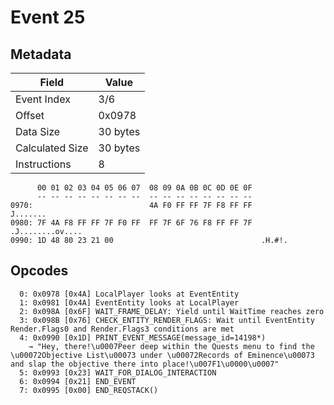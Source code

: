 # Event 25

## Metadata

| Field           | Value    |
|-----------------|----------|
| Event Index     | 3/6      |
| Offset          | 0x0978   |
| Data Size       | 30 bytes |
| Calculated Size | 30 bytes |
| Instructions    | 8        |

```
      00 01 02 03 04 05 06 07  08 09 0A 0B 0C 0D 0E 0F
      -- -- -- -- -- -- -- --  -- -- -- -- -- -- -- --
0970:                          4A F0 FF FF 7F F8 FF FF          J.......
0980: 7F 4A F8 FF FF 7F F0 FF  FF 7F 6F 76 F8 FF FF 7F  .J........ov....
0990: 1D 48 80 23 21 00                                 .H.#!.          
```

## Opcodes

```
  0: 0x0978 [0x4A] LocalPlayer looks at EventEntity
  1: 0x0981 [0x4A] EventEntity looks at LocalPlayer
  2: 0x098A [0x6F] WAIT_FRAME_DELAY: Yield until WaitTime reaches zero
  3: 0x098B [0x76] CHECK_ENTITY_RENDER_FLAGS: Wait until EventEntity Render.Flags0 and Render.Flags3 conditions are met
  4: 0x0990 [0x1D] PRINT_EVENT_MESSAGE(message_id=14198*)
    → "Hey, there!\u0007Peer deep within the Quests menu to find the \u00072Objective List\u00073 under \u00072Records of Eminence\u00073 and slap the objective there into place!\u007F1\u0000\u0007"
  5: 0x0993 [0x23] WAIT_FOR_DIALOG_INTERACTION
  6: 0x0994 [0x21] END_EVENT
  7: 0x0995 [0x00] END_REQSTACK()
```
